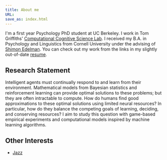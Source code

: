 ```yaml
---
title: About me
URL:
save_as: index.html
---
```


I'm a first year Psychology PhD student at UC Berkeley. I work in Tom Griffiths' [Computational Cognitive Science Lab](http://cocosci.berkeley.edu). I received my B.A. in Psychology and Linguistics from Cornell University under the advising of [Shimon Edelman](http://kybele.psych.cornell.edu/~edelman/). You can check out my work from the links in my slightly out-of-date [resume]({filename}/pdfs/fred-callaway.pdf).

## Research Statement
Intelligent agents must continually respond to and learn from their environment. Mathematical models from Bayesian statistics and reinforcement learning can provide optimal solutions to these problems; but they are often intractable to compute. How do humans find good approximations to these optimal solutions using limited neural resources? In particular, how do they balance the competing goals of learning, deciding, and conserving resources? I aim to study this question with game-based empirical experiments and computational models inspired by machine learning algorithms.

## Other Interests
- [Jazz]({filename}/pages/jazz.md)

